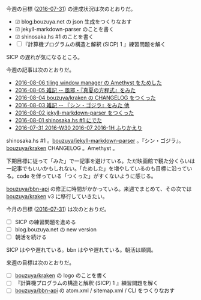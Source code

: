 今週の目標 ([2016-07-31][]) の達成状況は次のとおりだ。

- ☑ blog.bouzuya.net の json 生成をつくりなおす
- ☑ jekyll-markdown-parser のことを書く
- ☑ shinosaka.hs #1 のことを書く
- ☐ 『計算機プログラムの構造と解釈 (SICP) 1 』練習問題を解く

SICP の遅れが気になるところ。

今週の記事は次のとおりだ。

- [2016-08-06 tiling window manager の Amethyst をためした][2016-08-06]
- [2016-08-05 雑記 -- 風邪・『真夏の方程式』をみた][2016-08-05]
- [2016-08-04 bouzuya/kraken の CHANGELOG をつくった][2016-08-04]
- [2016-08-03 雑記 -- 『シン・ゴジラ』をみた 他][2016-08-03]
- [2016-08-02 jekyll-markdown-parser をつくった][2016-08-02]
- [2016-08-01 shinosaka.hs #1 にでた][2016-08-01]
- [2016-07-31 2016-W30 2016-07 2016-1H ふりかえり][2016-07-31]

shinosaka.hs #1 。[bouzuya/jekyll-markdown-parser][] 。『シン・ゴジラ』。[bouzuya/kraken][] CHANGELOG 。Amethyst 。

下期目標に従って「みた」で一記事を避けている。ただ映画館で観た分くらいは一記事でもいいかもしれない。「ためした」を増やしているのも目標に沿っている。code を伴っている「つくった」がすくないように感じる。

[bouzuya/bbn-api][] の修正に時間がかかっている。来週でまとめて、その次では [bouzuya/kraken][] v3 に移行していきたい。

今月の目標 ([2016-07-31][]) は次のとおりだ。

- ☐ SICP の練習問題を進める
- ☐ blog.bouzuya.net の new version
- ☐ 朝活を続ける

SICP はやや遅れている。bbn はやや遅れている。朝活は順調。

来週の目標は次のとおりだ。

- ☐ [bouzuya/kraken][] の logo のことを書く
- ☐ 『計算機プログラムの構造と解釈 (SICP) 1 』練習問題を解く
- ☐ [bouzuya/bbn-api][] の atom.xml / sitemap.xml / CLI をつくりなおす

[2016-07-31]: https://blog.bouzuya.net/2016/07/31/
[2016-08-01]: https://blog.bouzuya.net/2016/08/01/
[2016-08-02]: https://blog.bouzuya.net/2016/08/02/
[2016-08-03]: https://blog.bouzuya.net/2016/08/03/
[2016-08-04]: https://blog.bouzuya.net/2016/08/04/
[2016-08-05]: https://blog.bouzuya.net/2016/08/05/
[2016-08-06]: https://blog.bouzuya.net/2016/08/06/
[bouzuya/bbn-api]: https://github.com/bouzuya/bbn-api
[bouzuya/jekyll-markdown-parser]: https://github.com/bouzuya/jekyll-markdown-parser
[bouzuya/kraken]: https://github.com/bouzuya/kraken
